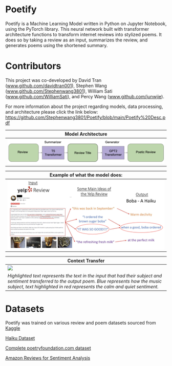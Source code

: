 # Poetify
Poetify is a Machine Learning Model written in Python on Jupyter Notebook, using the PyTorch library. This neural network built with transformer architecture functions to transform internet reviews into stylized poems. It does so by taking a review as an input, summarizes the review, and generates poems using the shortened summary.

# Contributors
This project was co-developed by David Tran (www.github.com/davidtran001), Stephen Wang (www.github.com/Stephenwang3801), William Sati (www.github.com/WilliamSati), and Percy Wang (www.github.com/junwjie).

For more information about the project regarding models, data processing, and architecture please click the link below: https://github.com/Stephenwang3801/Poetify/blob/main/Poetify%20Desc.pdf

|Model Architecture|
|------------------|
|<img src="https://github.com/Stephenwang3801/Poetify/blob/main/Images/Model%20Architecture.png?raw=true">|

|Example of what the model does:|
|-------------------------------|
|<img src="https://github.com/Stephenwang3801/Poetify/blob/main/Images/Problem%20Break%20down.png?raw=true">|

|Context Transfer|
|------------------|
|<img src="https://user-images.githubusercontent.com/46908974/142655752-899f0bc8-c67a-4c6a-81f4-b93ce4d4d47e.png">|
|*Highlighted text represents the text in the input that had their subject and sentiment transferred to the output poem. Blue represents how the music subject, text highlighted in red represents the calm and quiet sentiment.*|

# Datasets
Poetify was trained on various review and poem datasets sourced from [Kaggle](https://www.kaggle.com/)

[Haiku Dataset](https://www.kaggle.com/hjhalani30/haiku-dataset)

[Complete poetryfoundation.com dataset](https://www.kaggle.com/johnhallman/complete-poetryfoundationorg-dataset)

[Amazon Reviews for Sentiment Analysis](https://www.kaggle.com/bittlingmayer/amazonreviews)
